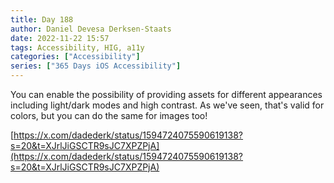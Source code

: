 ```yaml
---
title: Day 188
author: Daniel Devesa Derksen-Staats
date: 2022-11-22 15:57
tags: Accessibility, HIG, a11y
categories: ["Accessibility"]
series: ["365 Days iOS Accessibility"]
---
```


You can enable the possibility of providing assets for different appearances including light/dark modes and high contrast. As we've seen, that's valid for colors, but you can do the same for images too! 

[https://x.com/dadederk/status/1594724075590619138?s=20&t=XJrlJiGSCTR9sJC7XPZPjA](https://x.com/dadederk/status/1594724075590619138?s=20&t=XJrlJiGSCTR9sJC7XPZPjA)